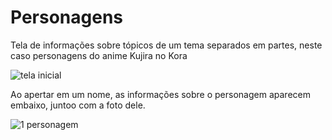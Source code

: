 # Personagens
Tela de informações sobre tópicos de um tema separados em partes, neste caso personagens do anime Kujira no Kora

![tela inicial](https://github.com/cwk81/Personagens/assets/173070217/dc6d33e2-3658-4b33-b647-3160c786458e)

Ao apertar em um nome, as informações sobre o personagem aparecem embaixo, juntoo com a foto dele.

![1 personagem](https://github.com/cwk81/Personagens/assets/173070217/df4a747e-ebff-4d6e-87f0-2d84a5c5c22e)
